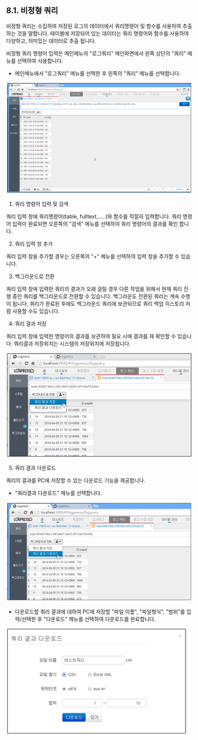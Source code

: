 ## 8.1. 비정형 쿼리

비정형 쿼리는 수집하여 저장된 로그의 데이터에서 쿼리명령어 및 함수를 사용하여 추출하는 것을 말합니다. 테이블에 저장되어 있는 데이터는 쿼리 명령어와 함수를 사용하여 다양하고, 의미있는 데이터로 추출 됩니다.

비정형 쿼리 명령어 입력은 메인메뉴의 "로그쿼리" 메인화면에서 왼쪽 상단의 "쿼리" 메뉴를 선택하여 사용합니다.

* 메인메뉴에서 "로그쿼리" 메뉴를 선택한 후 왼쪽의 "쿼리" 메뉴를 선택합니다.

![로그쿼리 메인화면](images/8.1.0_query_adhoc_1.png)

1) 쿼리 명령어 입력 및 검색

쿼리 입력 창에 쿼리명령어(table, fulltext,.....)와 함수를 적절히 입력합니다. 쿼리 명령어 입력이 완료되면 오른쪽의 "검색" 메뉴를 선택하여 쿼리 명령어의 결과를 확인 합니다.

2) 쿼리 입력 창 추가

쿼리 입력 창을 추가할 경우는 오른쪽의 "+" 메뉴를 선택하여 입력 창을 추가할 수 있습니다.

3) 백그라운드로 전환

쿼리 입력 창에 입력한 쿼리의 결과가 오래 걸릴 경우 다른 작업을 위해서 현재 쿼리 진행 중인 쿼리를 백그라운드로 전환할 수 있습니다. 백그라운도 전환된 쿼리는 계속 수행이 됩니다.
쿼리가 완료된 후에도 백그라운드 쿼리에 보관되므로 쿼리 백업 히스토리 처럼 사용할 수도 있습니다.

4) 쿼리 결과 저장

쿼리 입력 창에 입력한 명령어의 결과를 보관하여 필요 시에 결과를 재 확인할 수 있습니다. 쿼리결과 저장위치는 시스템의 저장위치에 저장됩니다.

![로그쿼리 메인화면](images/8.1.0_query_save_1.png)

5) 쿼리 결과 다운로드

쿼리의 결과를 PC에 저장할 수 있는 다운로드 기능을 제공합니다.

* "쿼리결과 다운로드" 메뉴를 선택합니다.

![로그쿼리 메인화면](images/8.1.0_query_download_1.png)

* 다운로드할 쿼리 결과에 대하여 PC에 저장할 "파일 이름", "파일형식", "범위"를 입력/선택한 후 "다운로드" 메뉴를 선택하여 다운로드를 완료합니다.

![쿼리결과다운로드](images/8.1.0_query_download_2.png)

